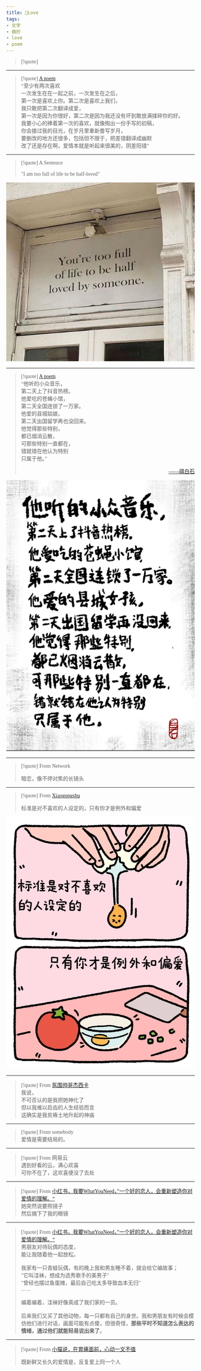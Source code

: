 ```yaml
---
title: 🌸Love
tags:
- 文学
- 摘抄
- love
- poem
---
```


  <style>
    p {
        font-family: Source Sans Pro, SimSun;
        font-variant-east-asian: traditional;
    }

    a {
        font-family: Source Sans Pro, SimSun;
        font-variant-east-asian: traditional;
    }
  </style>



> [!quote] 
>  


--- 


  > [!quote] 
> [A poem](https://www.bilibili.com/video/BV1V24y1x7Nh/?buvid=YF4AFCFA7E0887094E329B9A6FADF98BF343&is_story_h5=false&mid=B1quk6Mlu6tnRY8zjwxWeg%3D%3D&p=1&plat_id=116&share_from=ugc&share_medium=iphone&share_plat=ios&share_session_id=4AD8E5F4-D617-499B-9C19-D5897A7EB825&share_source=QQ&share_tag=s_i&timestamp=1679378304&unique_k=tXa4xdJ&up_id=315154029&vd_source=c47136abc78922800b17d6ce79d6e19f) <br>
> “至少有两次喜欢<br>
> 一次发生在在一起之前，一次发生在之后，<br>
> 第一次是喜欢上你。第二次是喜欢上我们，<br>
> 我只敢把第二次翻译成爱，<br>
> 第一次是因为你很好，第二次是因为我还没有坏到敢放满揉碎你的好。<br>
> 我要小心的捧着第一次的喜欢，就像掏出一份手写的初稿，<br>
> 你会接过我的目光，在岁月里重新誊写岁月，<br>
> 要删改的地方还很多，包括但不限于，把差错翻译成幽默<br>
> 改了还是存在啊，爱情本就是听起来很美的，阴差阳错”


--- 

> [!quote] 
> A Sentence
> 
> "I am too full of life to be half-loved"
> 

![400](文学/attachments/Pasted%20image%2020230321142115.png)

---

> [!quote] 
> [A poem](https://www.bilibili.com/video/BV1Vd4y187Tq/?buvid=YF4AFCFA7E0887094E329B9A6FADF98BF343&is_story_h5=false&mid=B1quk6Mlu6tnRY8zjwxWeg%3D%3D&p=1&plat_id=116&share_from=ugc&share_medium=iphone&share_plat=ios&share_session_id=F81E6185-E382-4E78-95FD-3155869F570B&share_source=QQ&share_tag=s_i&timestamp=1679380048&unique_k=Q9GSCLM&up_id=2009238634&vd_source=c47136abc78922800b17d6ce79d6e19f)<br>
>  “他听的小众音乐，<br>
>  第二天上了抖音热榜。<br>
>  他爱吃的苍蝇小馆，<br>
>  第二天全国连锁了一万家。<br>
>  他爱的县城姑娘，<br>
>  第二天出国留学再也没回来。<br>
>  他觉得那些特别，<br>
>  都已烟消云散，<br>
>  可那些特别一直都在，<br>
>  错就错在他认为特别<br>
>  只属于他。”<br>
>  <a href="https://space.bilibili.com/2009238634"><p style="text-align:right">——祺白石</p></a>

![400](文学/attachments/Pasted%20image%2020230321143300.png)

--- 

> [!quote] 
>  From Network
>  
>  暗恋，像不停对焦的长镜头


--- 

> [!quote] 
>  From [Xiaogongshu](https://www.xiaohongshu.com/explore/6466d391000000001300b055)
>  
>  标准是对不喜欢的人设定的，只有你才是例外和偏爱


![](文学/句子/attachments/Pasted%20image%2020230519160552.png)


--- 

> [!quote] 
>  From [氛围帅哥杰西卡](https://www.xiaohongshu.com/explore/649164b300000000140270e7)
>  <br>
>  我说，<br>
>  不可否认的是我把她神化了<br>
>  但以我难以启齿的人生经验而言<br>
>  这确实是我贫瘠土地升起的神庙<br>
>  


---

> [!quote] 
> From somebody
> <br>
> 爱情是需要结局的。

---

> [!quote] 
> From 网易云
> <br>
> 遇到好看的云，满心欢喜<br>
> 可你不在了，这欢喜便没了去处

 --- 

 > [!quote] 
> From [小红书，我要WhatYouNeed，”一个好的恋人，会重新塑造你对爱情的理解。“](https://www.xiaohongshu.com/explore/64a5350e000000003500bd53)
> <br>
> 她突然说要照镜子<br>
> 然后摘下了我的眼镜<br>
> 

--- 

> [!quote] 
>   From [小红书，我要WhatYouNeed，”一个好的恋人，会重新塑造你对爱情的理解。“](https://www.xiaohongshu.com/explore/64a5350e000000003500bd53)
>   <br>
>   男朋友对待玩偶的态度，<br>
>   能让我随着他一起放松。<br>
>   <br>
>   我家有一只青蛙玩偶，有的晚上我和男友睡不着，就会给它编故事；
>   <br>
>   "它叫洼袜，想成为选秀歌手的美男子"<br>
>   "曾经也摆过鱼蛋摊，最后自己吃太多导致血本无归"<br>
>   ... ... <br>
>   <br>
>   编着编着，洼袜好像真成了我们家的一员。<br>
>   <br>
>   后来我们又买了其他动物，每一只都有自己的身世。我和男朋友有时候会模仿他们进行对话，画面可能有点傻，但很奇怪，**那些平时不知道怎么表达的情绪，通过他们就能轻易说出来了**。<br>
>   

--- 

> [!quote] 
> From [小猫说，在胃痛面前，心动一文不值](https://www.bilibili.com/video/BV1hh4y157Nk/?spm_id_from=333.999.0.0&vd_source=c47136abc78922800b17d6ce79d6e19f) 
> 
> 既新鲜又长久的爱情是，反复爱上同一个人


